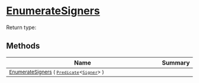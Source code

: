 # [EnumerateSigners](./SigComp11DutchLoader-100663907.md)


Return type:
## Methods

| Name | Summary | 
| --- | --- | 
| <sub>[EnumerateSigners](./SigComp11DutchLoader-100663907.md) ( [`Predicate`](https://docs.microsoft.com/en-us/dotnet/api/System.Predicate-1)\<[`Signer`](./../../Signer.md)> )</sub><img width=200/>| <sub></sub>| <br>


